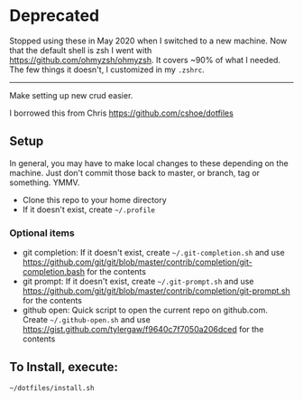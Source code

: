 # Deprecated

Stopped using these in May 2020 when I switched to a new machine. Now that the default shell is zsh I went with https://github.com/ohmyzsh/ohmyzsh. It covers ~90% of what I needed. The few things it doesn't, I customized in my `.zshrc`.

----------

Make setting up new crud easier.

I borrowed this from Chris https://github.com/cshoe/dotfiles

## Setup
In general, you may have to make local changes to these depending on the machine. Just don't commit those back to master, or branch, tag or something. YMMV.

- Clone this repo to your home directory
- If it doesn't exist, create `~/.profile`

### Optional items
- git completion: If it doesn't exist, create `~/.git-completion.sh` and use https://github.com/git/git/blob/master/contrib/completion/git-completion.bash for the contents
- git prompt: If it doesn't exist, create `~/.git-prompt.sh` and use https://github.com/git/git/blob/master/contrib/completion/git-prompt.sh for the contents
- github open: Quick script to open the current repo on github.com. Create `~/.github-open.sh` and use https://gist.github.com/tylergaw/f9640c7f7050a206dced for the contents

## To Install, execute:

```bash
~/dotfiles/install.sh
```
